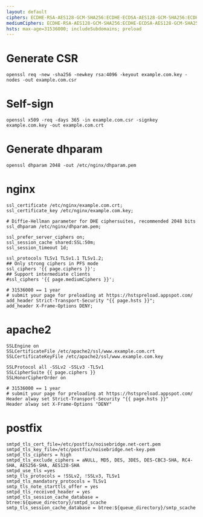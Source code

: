 ```yaml
---
layout: default
ciphers: ECDHE-RSA-AES128-GCM-SHA256:ECDHE-ECDSA-AES128-GCM-SHA256:ECDHE-RSA-AES256-GCM-SHA384:ECDHE-ECDSA-AES256-GCM-SHA384:DHE-RSA-AES128-GCM-SHA256:DHE-DSS-AES128-GCM-SHA256:kEDH+AESGCM:ECDHE-RSA-AES128-SHA256:ECDHE-ECDSA-AES128-SHA256:ECDHE-RSA-AES128-SHA:ECDHE-ECDSA-AES128-SHA:ECDHE-RSA-AES256-SHA384:ECDHE-ECDSA-AES256-SHA384:ECDHE-RSA-AES256-SHA:ECDHE-ECDSA-AES256-SHA:DHE-RSA-AES128-SHA256:DHE-RSA-AES128-SHA:DHE-DSS-AES128-SHA256:DHE-RSA-AES256-SHA256:DHE-DSS-AES256-SHA:DHE-RSA-AES256-SHA:!aNULL:!eNULL:!EXPORT:!DES:!RC4:!3DES:!MD5:!PSK
mediumCiphers: ECDHE-RSA-AES128-GCM-SHA256:ECDHE-ECDSA-AES128-GCM-SHA256:ECDHE-RSA-AES256-GCM-SHA384:ECDHE-ECDSA-AES256-GCM-SHA384:DHE-RSA-AES128-GCM-SHA256:DHE-DSS-AES128-GCM-SHA256:kEDH+AESGCM:ECDHE-RSA-AES128-SHA256:ECDHE-ECDSA-AES128-SHA256:ECDHE-RSA-AES128-SHA:ECDHE-ECDSA-AES128-SHA:ECDHE-RSA-AES256-SHA384:ECDHE-ECDSA-AES256-SHA384:ECDHE-RSA-AES256-SHA:ECDHE-ECDSA-AES256-SHA:DHE-RSA-AES128-SHA256:DHE-RSA-AES128-SHA:DHE-DSS-AES128-SHA256:DHE-RSA-AES256-SHA256:DHE-DSS-AES256-SHA:DHE-RSA-AES256-SHA:ECDHE-RSA-DES-CBC3-SHA:ECDHE-ECDSA-DES-CBC3-SHA:AES128-GCM-SHA256:AES256-GCM-SHA384:AES128-SHA256:AES256-SHA256:AES128-SHA:AES256-SHA:AES:CAMELLIA:DES-CBC3-SHA:!aNULL:!eNULL:!EXPORT:!DES:!RC4:!MD5:!PSK:!aECDH:!EDH-DSS-DES-CBC3-SHA:!EDH-RSA-DES-CBC3-SHA:!KRB5-DES-CBC3-SHA
hsts: max-age=31536000; includeSubdomains; preload
---
```


Generate CSR
============

    openssl req -new -sha256 -newkey rsa:4096 -keyout example.com.key -nodes -out example.com.csr

Self-sign
=========

    openssl x509 -req -days 365 -in example.com.csr -signkey example.com.key -out example.com.crt

Generate dhparam
================

    openssl dhparam 2048 -out /etc/nginx/dhparam.pem

nginx
=====

    ssl_certificate /etc/nginx/example.com.crt;
    ssl_certificate_key /etc/nginx/example.com.key;

    # Diffie-Hellman parameter for DHE ciphersuites, recommended 2048 bits
    ssl_dhparam /etc/nginx/dhparam.pem;

    ssl_prefer_server_ciphers on;
    ssl_session_cache shared:SSL:50m;
    ssl_session_timeout 1d;

    ssl_protocols TLSv1 TLSv1.1 TLSv1.2;
    ## Only strong ciphers in PFS mode
    ssl_ciphers '{{ page.ciphers }}';
    ## Support intermediate clients
    #ssl_ciphers '{{ page.mediumCiphers }}';

    # 31536000 == 1 year
    # submit your page for preloading at https://hstspreload.appspot.com/
    add_header Strict-Transport-Security "{{ page.hsts }}";
    add_header X-Frame-Options DENY;

apache2
=======

    SSLEngine on
    SSLCertificateFile /etc/apache2/ssl/www.example.com.crt
    SSLCertificateKeyFile /etc/apache2/ssl/www.example.com.key

    SSLProtocol all -SSLv2 -SSLv3 -TLSv1
    SSLCipherSuite {{ page.ciphers }}
    SSLHonorCipherOrder on

    # 31536000 == 1 year
    # submit your page for preloading at https://hstspreload.appspot.com/
    Header alway set Strict-Transport-Security "{{ page.hsts }}"
    Header alway set X-Frame-Options "DENY"

postfix
=======

    smtpd_tls_cert_file=/etc/postfix/noisebridge.net-cert.pem
    smtpd_tls_key_file=/etc/postfix/noisebridge.net-key.pem
    smtpd_tls_ciphers = high
    smtpd_tls_exclude_ciphers = aNULL, MD5, DES, 3DES, DES-CBC3-SHA, RC4-SHA, AES256-SHA, AES128-SHA
    smtpd_use_tls =yes
    smtp_tls_protocols = !SSLv2, !SSLv3, TLSv1
    smtpd_tls_mandatory_protocols = TLSv1
    smtp_tls_note_starttls_offer = yes
    smtpd_tls_received_header = yes
    smtpd_tls_session_cache_database = btree:${queue_directory}/smtpd_scache
    smtp_tls_session_cache_database = btree:${queue_directory}/smtp_scache
